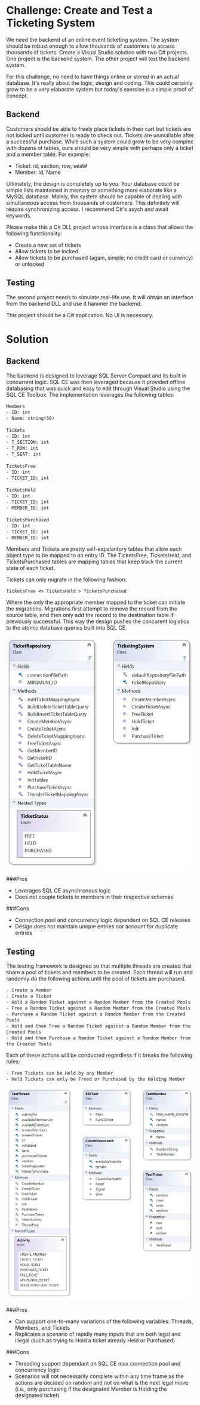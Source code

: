 Challenge: Create and Test a Ticketing System  
==
We need the backend of an online event ticketing system.  The system should be robust enough to 
allow thousands of customers to access thousands of tickets.  Create a Visual Studio solution with 
two C# projects.  One project is the backend system.  The other project will test the backend system.
 
For this challenge, no need to have things online or stored in an actual database.  It's really 
about the logic, design and coding.  This could certainly grow to be a very elaborate system but 
today's exercise is a simple proof of concept.
 
Backend
--

Customers should be able to freely place tickets in their cart but tickets are not locked until 
customer is ready to check out.  Tickets are unavailable after a successful purchase.  While such 
a system could grow to be very complex with dozens of tables, ours should be very simple with 
perhaps only a ticket and a member table.  For example:
 
- Ticket: id, section, row, seat#
- Member: id, Name
 
Ultimately, the design is completely up to you.  Your database could be simple lists maintained in 
memory or something more elaborate like a MySQL database.  Mainly, the system should be capable of 
dealing with simultaneous access from thousands of customers.  This definitely will require 
synchronizing access.  I recommend C#'s asych and await keywords.
 
Please make this a C# DLL project whose interface is a class that allows the following 
functionality:

- Create a new set of tickets
- Allow tickets to be locked
- Allow tickets to be purchased (again, simple; no credit card or currency) or unlocked

 
Testing
--

The second project needs to simulate real-life use.  It will obtain an interface from the backend 
DLL and use it hammer the backend.
 
This project should be a C# application.  No UI is necessary.

Solution
==

Backend
--

The backend is designed to leverage SQL Server Compact and its built in concurrent logic.  SQL CE
was then leveraged because it provided offline databasing that was quick and easy to edit through 
Visual Studio using the SQL CE Toolbox.  The implementation leverages the following tables:

    Members  
    - ID: int  
    - Name: string(50)

    Tickets  
    - ID: int  
    - T_SECTION: int  
    - T_ROW: int  
    - T_SEAT: int  

    TicketsFree  
    - ID: int  
    - TICKET_ID: int  

    TicketsHeld  
    - ID: int  
    - TICKET_ID: int  
    - MEMBER_ID: int  

    TicketsPurchased  
    - ID: int  
    - TICKET_ID: int  
    - MEMBER_ID: int  

Members and Tickets are pretty self-expalantory tables that allow each object type to be mapped to 
an entry ID.  The TicketsFree, TicketsHeld, and TicketsPurchased tables are mapping tables that keep
track the current state of each ticket.

Tickets can only migrate in the following fashion:

    TicketsFree <> TicketsHeld > TicketsPurchased

Where the only the appropriate member mapped to the ticket can initiate the migrations. Migrations 
first attempt to remove the record from the source table, and then only add the record to the 
destination table if previously successful.  This way the design pushes the concurent logistics to 
the atomic database queries built into SQL CE.

![TicketingSystem.jpg](TicketingSystem/TicketingSystem.jpg)

###Pros  
- Leverages SQL CE asynchronous logic
- Does not couple tickets to members in their respective schemas

###Cons  
- Connection pool and concurrency logic dependent on SQL CE releases
- Design does not maintain unique entries nor account for duplicate entries

Testing
--
The testing framework is designed so that multiple threads are created that share a pool of tickets 
and members to be created.  Each thread will run and randomly do the following actions until the 
pool of tickets are purchased.

    - Create a Member
    - Create a Ticket
    - Hold a Random Ticket against a Random Member from the Created Pools
    - Free a Random Ticket against a Random Member from the Created Pools
    - Purchase a Random Ticket against a Random Member from the Created Pools
    - Hold and then Free a Random Ticket against a Random Member from the Created Pools
    - Hold and then Purchase a Random Ticket against a Random Member from the Created Pools

Each of these actions will be conducted regardless if it breaks the following rules:

    - Free Tickets can be Held by any Member
    - Held Tickets can only be Freed or Purchased by the Holding Member

![TicketingSystem.E2ETest.JPG](TicketingSystem.E2ETest/TicketingSystem.E2ETest.JPG)

###Pros
- Can support one-to-many variations of the following variables: Threads, Members, and Tickets
- Replicates a scenario of rapidly many inputs that are both legal and illegal (such as trying 
to Hold a ticket already Held or Purchased)

###Cons
- Threading support dependant on SQL CE max connection pool and concurrency logic
- Scenarios will not necessarily complete within any time frame as the actions are 
decided on random and not on what is the next legal move (i.e., only purchasing 
if the designated Member is Holding the designated ticket)